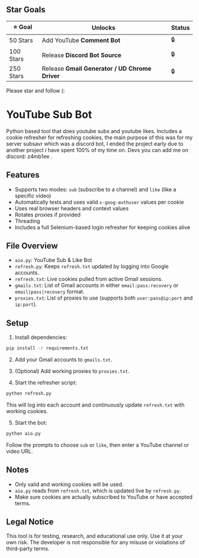 
## Star Goals

| ⭐ Goal        | Unlocks                                        | Status |
|---------------|------------------------------------------------|----|
| 50 Stars      | Add YouTube **Comment Bot**                    | 🔒 |
| 100 Stars     | Release **Discord Bot Source**                 | 🔒 |
| 250 Stars     | Release **Gmail Generator / UD Chrome Driver** | 🔒 |

Please star and follow (:


# YouTube Sub Bot

Python based tool that does youtube subs and youtube likes. Includes a cookie refresher for refreshing cookies, the main purpose of this was for my server subsavr which was a discord bot, I ended the project early due to another project i have spent 100% of my time on. Devs you can add me on discord: z4mb1ee . 

## Features

- Supports two modes: `sub` (subscribe to a channel) and `like` (like a specific video)
- Automatically tests and uses valid `x-goog-authuser` values per cookie
- Uses real browser headers and context values
- Rotates proxies if provided
- Threading
- Includes a full Selenium-based login refresher for keeping cookies alive

## File Overview

- `aio.py`: YouTube Sub & Like Bot
- `refresh.py`: Keeps `refresh.txt` updated by logging into Google accounts.
- `refresh.txt`: Live cookies pulled from active Gmail sessions.
- `gmails.txt`: List of Gmail accounts in either `email:pass:recovery` or `email|pass|recovery` format.
- `proxies.txt`: List of proxies to use (supports both `user:pass@ip:port` and `ip:port`).

## Setup

1. Install dependencies:

```bash
pip install -r requirements.txt
```

2. Add your Gmail accounts to `gmails.txt`.

3. (Optional) Add working proxies to `proxies.txt`.

4. Start the refresher script:

```bash
python refresh.py
```

This will log into each account and continuously update `refresh.txt` with working cookies.

5. Start the bot:

```bash
python aio.py
```

Follow the prompts to choose `sub` or `like`, then enter a YouTube channel or video URL.

## Notes

- Only valid and working cookies will be used.
- `aio.py` reads from `refresh.txt`, which is updated live by `refresh.py`.
- Make sure cookies are actually subscribed to YouTube or have accepted terms.

## Legal Notice

This tool is for testing, research, and educational use only. Use it at your own risk. The developer is not responsible for any misuse or violations of third-party terms.
